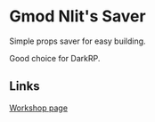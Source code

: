 # Gmod Nlit's Saver
Simple props saver for easy building.

Good choice for DarkRP.

## Links
[Workshop page](https://steamcommunity.com/sharedfiles/filedetails/?id=2406590563)
